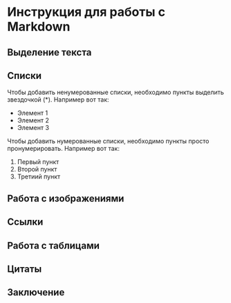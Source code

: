 # Инструкция для работы с Markdown

## Выделение текста

## Списки 

Чтобы добавить ненумерованные списки, необходимо пункты выделить звездочкой (*).
Например вот так:
* Элемент 1
* Элемент 2
* Элемент 3


Чтобы добавить нумерованные списки, необходимо пункты просто пронумерировать.
Например вот так:
1. Первый пункт
2. Второй пункт
3. Третиий пункт
## Работа с изображениями

## Ссылки

## Работа с таблицами

## Цитаты 

## Заключение 

